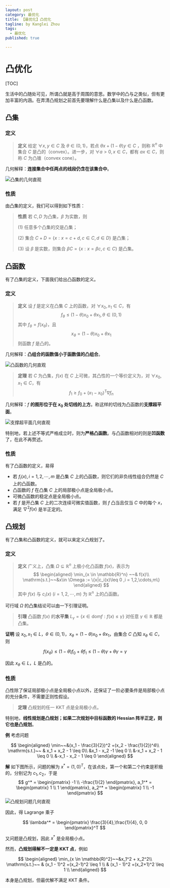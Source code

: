 ```yaml
---
layout: post
category: 最优化
title: 【最优化】凸优化
tagline: by Kanglei Zhou
tags: 
  - 最优化
published: true

---
```


# 凸优化

[TOC]

生活中的凸随处可见，所谓凸就是高于周围的意思。数学中的凸与之类似，但有更加丰富的内涵。在弄清凸规划之前首先要理解什么是凸集以及什么是凸函数。

## 凸集

### 定义

> **定义**	给定 $\forall x,y \in C$ 及 $\theta \in(0,1)$，若点 $\theta x +(1-\theta)y \in C$ ，则称 $\mathbb{R}^n$ 中集合 $C$ 是凸的（convex）。进一步，对 $\forall a>0,x \in C$，都有 $ax\in C$，则称 $C$ 为凸锥（convex cone）。

几何解释：**连接集合中任两点的线段仍含在该集合中**。

![凸集的几何直观](https://cdn.jsdelivr.net/gh/ZhouKanglei/jidianxia/2021-1-10/1610247490743-convex_exmple.png)

### 性质

由凸集的定义，我们可以得到如下性质：

> **性质**	若 $C,D$ 为凸集，$\beta$ 为实数，则
>
> (1) 任意多个凸集的交是凸集；
>
> (2) 集合 $C+D=\{x:x=c+d,c\in C,d\in D\}$ 是凸集；
>
> (3) 设 $\beta$ 是实数，则集合 $\beta C = \{x:x=\beta c ,c\in C\}$ 是凸集。

## 凸函数

有了凸集的定义，下面我们给出凸函数的定义。

### 定义

> **定义**	设 $f$ 是定义在凸集 $C$ 上的函数，对 $\forall x_0,x_1 \in C$，有
> $$
> f_{\theta} \leq (1-\theta) x_0 + \theta x_1, \theta\in(0,1)
> $$
> 其中 $f_{\theta} = f(x_{\theta})$，且
> $$
> x_{\theta} = (1-\theta) x_0 + \theta x_1
> $$
> 则函数 $f$ 是凸的。

几何解释：**凸组合的函数值小于函数值的凸组合**。

![凸函数的几何直观](https://cdn.jsdelivr.net/gh/ZhouKanglei/jidianxia/2021-1-10/1610247400515-convex_func.png)

> **定理**	若 $C$ 为凸集，$f(x)$ 在 $C$ 上可微，其凸性的一个等价定义为，对 $\forall x_0,x_1 \in C$，有
> $$
> f_1 \geq f_0 + (x_1-x_0)^T \nabla f_n
> $$

几何解释：$f$ **的图形位于在 $x_0$ 处切线的上方**。称这样的切线为凸函数的**支撑超平面**。

![支撑超平面几何直观](https://cdn.jsdelivr.net/gh/ZhouKanglei/jidianxia/2021-1-10/1610248060709-convex_def.png)

特别地，若上述不等式严格成立时，则为**严格凸函数**。与凸函数相对的则是**凹函数**了，在此不再赘述。

### 性质

有了凸函数的定义，易得

- 若 $f_i(x), i = 1,2,\cdots,m$ 是凸集 $C$ 上的凸函数，则它们的非负线性组合仍然是 $C$ 上的凸函数。
- 凸函数的 $f$ 在凸集 $C$ 上的局部极小点是全局极小点。
- 可微凸函数的稳定点是全局极小点。
- 若 $f$ 是开凸集 $C$ 上的二次连续可微实值函数，则 $f$ 凸当且仅当 $C$ 中的每个 $x$，满足 $\nabla^2 f(x)$ 是半正定的。

## 凸规划

有了凸集和凸函数的定义，就可以来定义凸规划了。

### 定义

> **定义**	广义上，凸集 $\Omega \subseteq \mathbb{R}^n$  上极小化凸函数 $f(x)$，表示为
> $$
> \begin{aligned}
> \min_{x \in \mathbb{R}^n} ~~& f(x)\\
> \mathrm{s.t.}~~&x\in \Omega := \{x|c_i(x)\leq 0 ,i = 1,2,\cdots,m\}
> \end{aligned}
> $$
> 其中 $f(x)$ 与 $c_i(x)~(i = 1,2,\cdots,m)$ 为 $\mathbb{R}^n$ 上的凸函数。

可行域 $\Omega$ 的凸集结论可以由一下引理证明。


> **引理**	凸函数 $f(x)$ 的**水平集** $L_{\gamma} = \{x\in \mathrm{dom}f:f(x)\leq \gamma\}$ 对任意 $\gamma \in \mathbb{R}$ 都是凸集。

**证明**	设 $x_0,x_1\in L$，$\theta \in (0,1)$，$x_{\theta} = (1-\theta) x_0 + \theta x_1$，由集合 $C$ 凸知 $x_{\theta} \in C$，则


$$
f(x_{\theta}) \leq (1-\theta)f_0 + \theta f_1 \leq (1-\theta) \gamma + \theta\gamma = \gamma
$$


因此 $x_{\theta} \in L$，$L$ 是凸的。

### 性质

凸性除了保证局部极小点是全局极小点以外，还保证了一阶必要条件是局部极小点的充分条件，不需要正则性假设。

> **定理**	凸规划的任一 KKT 点是全局极小点。

特别地，**线性规划是凸规划；如果二次规划中目标函数的 Hessian 阵半正定，则它也是凸规划**。

**例**	考虑问题


$$
\begin{aligned}
\min~~&(x_1 - \frac{3}{2})^2 +(x_2 - \frac{1}{2})^4\\
\mathrm{s.t.}~~ & x_1 + x_2 - 1 \leq  0\\
&x_1 - x_2 -1 \leq 0 \\
&-x_1 + x_2 - 1 \leq 0 \\
&-x_1 - x_2 - 1 \leq 0
\end{aligned}
$$


**解**	如下图所示，问题的解为 $x^* = (1,0)^T$，在该点处，第一个和第二个约束是积极的，分别记为 $c_1,c_2$，于是
$$
g^* = 
\begin{pmatrix}
-1 \\ -\frac{1}{2}
\end{pmatrix},
a_1^* = 
\begin{pmatrix}
1 \\ 1
\end{pmatrix},
a_2^* = 
\begin{pmatrix}
1 \\ -1
\end{pmatrix}
$$
![凸规划问题几何直观](https://cdn.jsdelivr.net/gh/ZhouKanglei/jidianxia/2021-1-10/1610251108186-convex_problem.png)

因此，得 Lagrange 乘子 


$$
\lambda^* = 
\begin{pmatrix}
\frac{3}{4},\frac{1}{4}, 0, 0 
\end{pmatrix}^T
$$


又问题是凸规划，因此 $x^*$ 是全局极小点。

然而，**凸规划得解不一定是 KKT 点**，例如


$$
\begin{aligned}
\min_{x \in \mathbb{R}^2}~~&x_1^2 + x_2^2\\
\mathrm{s.t.}~~ & (x_1 - 1)^2 +(x_2-1)^2 \leq 1 \\
& (x_1 - 1)^2 +(x_2+1)^2 \leq 1 \\
\end{aligned}
$$


本身是凸规划，但最优解不满足 KKT 条件。